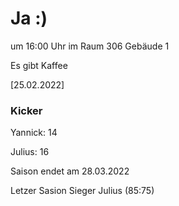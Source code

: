 
# Ja :)


um 16:00 Uhr im Raum 306 Gebäude 1

Es gibt Kaffee


<!---![image](https://user-images.githubusercontent.com/73311547/125851712-3934142d-7930-4613-8163-7ba796f7bffd.png)-->

[25.02.2022]


### Kicker

Yannick: 14

Julius:  16

Saison endet am 28.03.2022

Letzer Sasion Sieger Julius (85:75)

